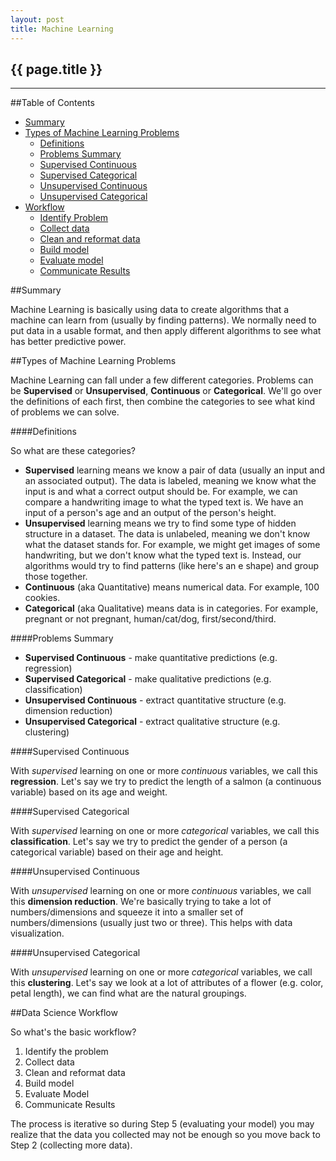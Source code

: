 ```yaml
---
layout: post
title: Machine Learning
---
```


## {{ page.title }}

- - - -

##Table of Contents

*  [Summary](#summary)
*  [Types of Machine Learning Problems](#typesml)
    -  [Definitions](#typesmldefinitions)
    -  [Problems Summary](#problemssummary)
    -  [Supervised Continuous](#supcontinuous)
    -  [Supervised Categorical](#supcategorical)
    -  [Unsupervised Continuous](#unsupcontinuous)
    -  [Unsupervised Categorical](#unsupcategorical)
*  [Workflow](#workflow)
    -  [Identify Problem](#identifyproblem)
    -  [Collect data](#collectdata)
    -  [Clean and reformat data](#cleanreformatdata)
    -  [Build model](#buildmodel)
    -  [Evaluate model](#evaluatemodel)
    -  [Communicate Results](#communicateresults)

##<a id="summary">Summary</a>

Machine Learning is basically using data to create algorithms that a machine can learn from (usually by finding patterns).  We normally need to put data in a usable format, and then apply different algorithms to see what has better predictive power.

##<a id="typesml">Types of Machine Learning Problems</a>

Machine Learning can fall under a few different categories.  Problems can be __Supervised__ or __Unsupervised__, __Continuous__ or __Categorical__.  We'll go over the definitions of each first, then combine the categories to see what kind of problems we can solve.

####<a id="typesmldefinitions">Definitions</a>

So what are these categories?

*  __Supervised__ learning means we know a pair of data (usually an input and an associated output).  The data is labeled, meaning we know what the input is and what a correct output should be.  For example, we can compare a handwriting image to what the typed text is.  We have an input of a person's age and an output of the person's height.  
*  __Unsupervised__ learning means we try to find some type of hidden structure in a dataset.  The data is unlabeled, meaning we don't know what the dataset stands for.  For example, we might get images of some handwriting, but we don't know what the typed text is.  Instead, our algorithms would try to find patterns (like here's an e shape) and group those together.
*  __Continuous__ (aka Quantitative) means numerical data.  For example, 100 cookies.
*  __Categorical__ (aka Qualitative) means data is in categories.  For example, pregnant or not pregnant, human/cat/dog, first/second/third.

####<a id="problemssummary">Problems Summary</a>

*  __Supervised Continuous__ - make quantitative predictions (e.g. regression)
*  __Supervised Categorical__ - make qualitative predictions (e.g. classification)
*  __Unsupervised Continuous__ - extract quantitative structure (e.g. dimension reduction)
*  __Unsupervised Categorical__ - extract qualitative structure (e.g. clustering)

####<a id="supcontinuous">Supervised Continuous</a>

With _supervised_ learning on one or more _continuous_ variables, we call this __regression__.  Let's say we try to predict the length of a salmon (a continuous variable) based on its age and weight.

####<a id="supcategorical">Supervised Categorical</a>

With _supervised_ learning on one or more _categorical_ variables, we call this __classification__.  Let's say we try to predict the gender of a person (a categorical variable) based on their age and height.

####<a id="unsupcontinuous">Unsupervised Continuous</a>

With _unsupervised_ learning on one or more _continuous_ variables, we call this __dimension reduction__.  We're basically trying to take a lot of numbers/dimensions and squeeze it into a smaller set of numbers/dimensions (usually just two or three).  This helps with data visualization.

####<a id="unsupcategorical">Unsupervised Categorical</a>

With _unsupervised_ learning on one or more _categorical_ variables, we call this __clustering__.  Let's say we look at a lot of attributes of a flower (e.g. color, petal length), we can find what are the natural groupings.

##<a id="workflow">Data Science Workflow</a>

So what's the basic workflow?

1. Identify the problem
2. Collect data
3. Clean and reformat data
4. Build model
5. Evaluate Model
6. Communicate Results

The process is iterative so during Step 5 (evaluating your model) you may realize that the data you collected may not be enough so you move back to Step 2 (collecting more data).




